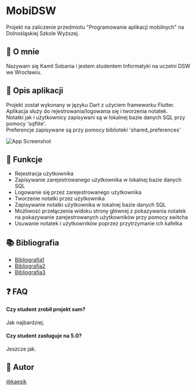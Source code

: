 
# MobiDSW

Projekt na zaliczenie przedmiotu "Programowanie aplikacji mobilnych" na Dolnośląskiej Szkole Wyższej.


## 🚀 O mnie
Nazywam się Kamil Sobania i jestem studentem Informatyki na uczelni DSW we Wrocławiu.


## 📝 Opis aplikacji

Projekt został wykonany w języku Dart z użyciem frameworku Flutter.\
Aplikacja służy do rejestrowania/logowania się i tworzenia notatek.\
Notatki jak i użytkownicy zapisywani są w lokalnej bazie danych SQL przy pomocy 'sqflite'.\
Preferencje zapisywane są przy pomocy biblioteki 'shared_preferences'

![App Screenshot](https://via.placeholder.com/468x300?text=App+Screenshot+Here)


## 💩 Funkcje

- Rejestracja użytkownika
- Zapisywanie zarejestrowanego użytkownika w lokalnej bazie danych SQL
- Logowanie się przez zarejestrowanego użytkownika
- Tworzenie notatki przez użytkownika
- Zapisywanie notatki użytkownika w lokalnej bazie danych SQL
- Możliwość przełączenia widoku strony głównej z pokazywania notatek na pokazywanie zarejestrowanych użytkowników przy pomocy switcha
- Usuwanie notatek i użytkowników poprzez przytrzymanie ich kafelka
## 📚 Bibliografia

 - [Bibliografia1](https://www.google.com/)
 - [Bibliografia2](https://www.google.com/)
 - [Bibliografia3](https://www.google.com/)


## ❓ FAQ

#### Czy student zrobił projekt sam?
Jak najbardziej.

#### Czy student zasługuje na 5.0?
Jeszcze jak.


## 🧑 Autor

[@kaesik](https://www.github.com/kaesik)

